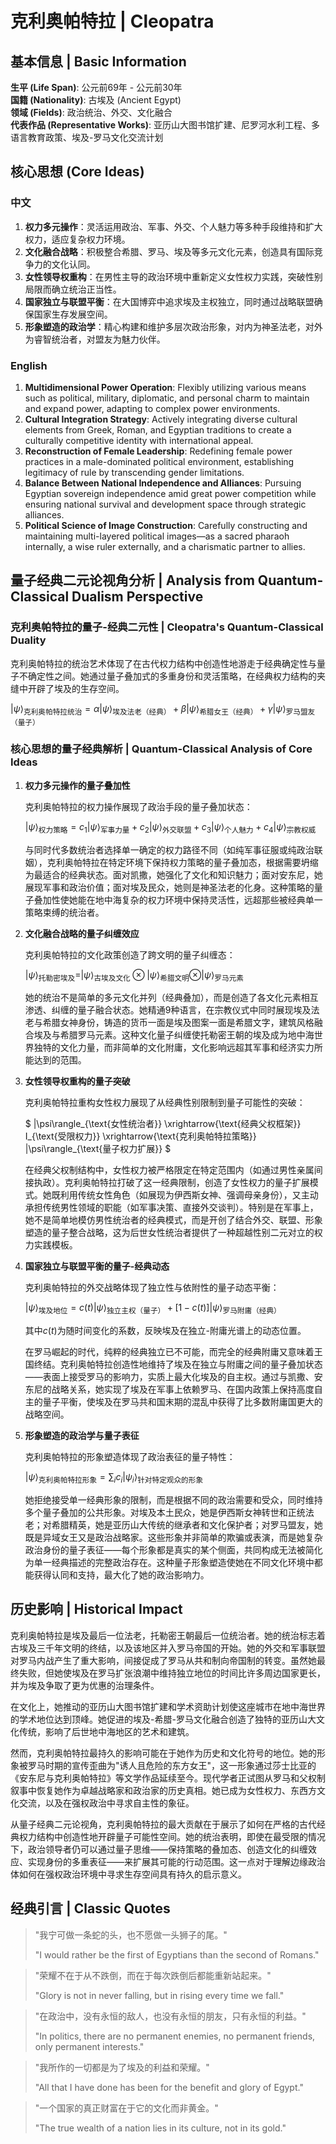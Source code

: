 # 克利奥帕特拉 | Cleopatra

## 基本信息 | Basic Information

**生平 (Life Span)**: 公元前69年 - 公元前30年  
**国籍 (Nationality)**: 古埃及 (Ancient Egypt)  
**领域 (Fields)**: 政治统治、外交、文化融合  
**代表作品 (Representative Works)**: 亚历山大图书馆扩建、尼罗河水利工程、多语言教育政策、埃及-罗马文化交流计划

## 核心思想 (Core Ideas)

### 中文
1. **权力多元操作**：灵活运用政治、军事、外交、个人魅力等多种手段维持和扩大权力，适应复杂权力环境。
2. **文化融合战略**：积极整合希腊、罗马、埃及等多元文化元素，创造具有国际竞争力的文化认同。
3. **女性领导权重构**：在男性主导的政治环境中重新定义女性权力实践，突破性别局限而确立统治正当性。
4. **国家独立与联盟平衡**：在大国博弈中追求埃及主权独立，同时通过战略联盟确保国家生存发展空间。
5. **形象塑造的政治学**：精心构建和维护多层次政治形象，对内为神圣法老，对外为睿智统治者，对盟友为魅力伙伴。

### English
1. **Multidimensional Power Operation**: Flexibly utilizing various means such as political, military, diplomatic, and personal charm to maintain and expand power, adapting to complex power environments.
2. **Cultural Integration Strategy**: Actively integrating diverse cultural elements from Greek, Roman, and Egyptian traditions to create a culturally competitive identity with international appeal.
3. **Reconstruction of Female Leadership**: Redefining female power practices in a male-dominated political environment, establishing legitimacy of rule by transcending gender limitations.
4. **Balance Between National Independence and Alliances**: Pursuing Egyptian sovereign independence amid great power competition while ensuring national survival and development space through strategic alliances.
5. **Political Science of Image Construction**: Carefully constructing and maintaining multi-layered political images—as a sacred pharaoh internally, a wise ruler externally, and a charismatic partner to allies.

## 量子经典二元论视角分析 | Analysis from Quantum-Classical Dualism Perspective

### 克利奥帕特拉的量子-经典二元性 | Cleopatra's Quantum-Classical Duality

克利奥帕特拉的统治艺术体现了在古代权力结构中创造性地游走于经典确定性与量子不确定性之间。她通过量子叠加式的多重身份和灵活策略，在经典权力结构的夹缝中开辟了埃及的生存空间。

$`
|\psi\rangle_{\text{克利奥帕特拉统治}} = \alpha|\psi\rangle_{\text{埃及法老（经典）}} + \beta|\psi\rangle_{\text{希腊女王（经典）}} + \gamma|\psi\rangle_{\text{罗马盟友（量子）}}
`$

### 核心思想的量子经典解析 | Quantum-Classical Analysis of Core Ideas

1. **权力多元操作的量子叠加性**

   克利奥帕特拉的权力操作展现了政治手段的量子叠加状态：

   $`
   |\psi\rangle_{\text{权力策略}} = c_1|\psi\rangle_{\text{军事力量}} + c_2|\psi\rangle_{\text{外交联盟}} + c_3|\psi\rangle_{\text{个人魅力}} + c_4|\psi\rangle_{\text{宗教权威}}
   `$

   与同时代多数统治者选择单一确定的权力路径不同（如纯军事征服或纯政治联姻），克利奥帕特拉在特定环境下保持权力策略的量子叠加态，根据需要坍缩为最适合的经典状态。面对凯撒，她强化了文化和知识魅力；面对安东尼，她展现军事和政治价值；面对埃及民众，她则是神圣法老的化身。这种策略的量子叠加性使她能在地中海复杂的权力环境中保持灵活性，远超那些被经典单一策略束缚的统治者。

2. **文化融合战略的量子纠缠效应**

   克利奥帕特拉的文化政策创造了跨文明的量子纠缠态：

   $`
   |\psi\rangle_{\text{托勒密埃及}} = |\psi\rangle_{\text{古埃及文化}} \otimes |\psi\rangle_{\text{希腊文明}} \otimes |\psi\rangle_{\text{罗马元素}}
   `$

   她的统治不是简单的多元文化并列（经典叠加），而是创造了各文化元素相互渗透、纠缠的量子融合状态。她精通9种语言，在宗教仪式中同时展现埃及法老与希腊女神身份，铸造的货币一面是埃及图案一面是希腊文字，建筑风格融合埃及与希腊罗马元素。这种文化量子纠缠使托勒密王朝的埃及成为地中海世界独特的文化力量，而非简单的文化附庸，文化影响远超其军事和经济实力所能达到的范围。

3. **女性领导权重构的量子突破**

   克利奥帕特拉重构女性权力展现了从经典性别限制到量子可能性的突破：

   $`
   |\psi\rangle_{\text{女性统治者}} \xrightarrow{\text{经典父权框架}} I_{\text{受限权力}} \xrightarrow{\text{克利奥帕特拉策略}} |\psi\rangle_{\text{量子权力扩展}}
   `$

   在经典父权制结构中，女性权力被严格限定在特定范围内（如通过男性亲属间接执政）。克利奥帕特拉打破了这一经典限制，创造了女性权力的量子扩展模式。她既利用传统女性角色（如展现为伊西斯女神、强调母亲身份），又主动承担传统男性领域的职能（如军事决策、直接外交谈判）。特别是在军事上，她不是简单地模仿男性统治者的经典模式，而是开创了结合外交、联盟、形象塑造的量子整合战略，这为后世女性统治者提供了一种超越性别二元对立的权力实践模板。

4. **国家独立与联盟平衡的量子-经典动态**

   克利奥帕特拉的外交战略体现了独立性与依附性的量子动态平衡：

   $`
   |\psi\rangle_{\text{埃及地位}} = c(t)|\psi\rangle_{\text{独立主权（量子）}} + [1-c(t)]|\psi\rangle_{\text{罗马附庸（经典）}}
   `$

   其中$`c(t)`$为随时间变化的系数，反映埃及在独立-附庸光谱上的动态位置。

   在罗马崛起的时代，纯粹的经典独立已不可能，而完全的经典附庸又意味着王国终结。克利奥帕特拉创造性地维持了埃及在独立与附庸之间的量子叠加状态——表面上接受罗马的影响力，实质上最大化埃及的自主权。通过与凯撒、安东尼的战略关系，她实现了埃及在军事上依赖罗马、在国内政策上保持高度自主的量子平衡，使埃及在罗马共和国末期的混乱中获得了比多数附庸国更大的战略空间。

5. **形象塑造的政治学与量子表征**

   克利奥帕特拉的形象塑造体现了政治表征的量子特性：

   $`
   |\psi\rangle_{\text{克利奥帕特拉形象}} = \sum_i c_i|\psi_i\rangle_{\text{针对特定观众的形象}}
   `$

   她拒绝接受单一经典形象的限制，而是根据不同的政治需要和受众，同时维持多个量子叠加的公共形象。对埃及本土民众，她是伊西斯女神转世和正统法老；对希腊精英，她是亚历山大传统的继承者和文化保护者；对罗马盟友，她既是异域女王又是政治战略家。这些形象并非简单的欺骗或表演，而是她复杂政治身份的量子表征——每个形象都是真实的某个侧面，共同构成无法被简化为单一经典描述的完整政治存在。这种量子形象塑造使她在不同文化环境中都能获得认同和支持，最大化了她的政治影响力。

## 历史影响 | Historical Impact

克利奥帕特拉是埃及最后一位法老，托勒密王朝最后一位统治者。她的统治标志着古埃及三千年文明的终结，以及该地区并入罗马帝国的开始。她的外交和军事联盟对罗马内战产生了重大影响，间接促成了罗马从共和制向帝国制的转变。虽然她最终失败，但她使埃及在罗马扩张浪潮中维持独立地位的时间比许多周边国家更长，并为埃及争取了更为优惠的治理条件。

在文化上，她推动的亚历山大图书馆扩建和学术资助计划使这座城市在地中海世界的学术地位达到顶峰。她促进的埃及-希腊-罗马文化融合创造了独特的亚历山大文化传统，影响了后世地中海地区的艺术和建筑。

然而，克利奥帕特拉最持久的影响可能在于她作为历史和文化符号的地位。她的形象被罗马时期的宣传歪曲为"诱人且危险的东方女王"，这一形象通过莎士比亚的《安东尼与克利奥帕特拉》等文学作品延续至今。现代学者正试图从罗马和父权制叙事中恢复她作为卓越战略家和政治家的历史真相。她已成为女性权力、东西方文化交流，以及在强权政治中寻求自主性的象征。

从量子经典二元论视角，克利奥帕特拉的最大贡献在于展示了如何在严格的古代经典权力结构中创造性地开辟量子可能性空间。她的统治表明，即使在最受限的情况下，政治领导者仍可以通过量子思维——保持策略的叠加态、创造文化的纠缠效应、实现身份的多重表征——来扩展其可能的行动范围。这一点对于理解边缘政治体如何在强权政治环境中寻求生存空间具有持久的启示意义。

## 经典引言 | Classic Quotes

> "我宁可做一条蛇的头，也不愿做一头狮子的尾。"
> 
> "I would rather be the first of Egyptians than the second of Romans."

> "荣耀不在于从不跌倒，而在于每次跌倒后都能重新站起来。"
> 
> "Glory is not in never falling, but in rising every time we fall."

> "在政治中，没有永恒的敌人，也没有永恒的朋友，只有永恒的利益。"
> 
> "In politics, there are no permanent enemies, no permanent friends, only permanent interests."

> "我所作的一切都是为了埃及的利益和荣耀。"
> 
> "All that I have done has been for the benefit and glory of Egypt."

> "一个国家的真正财富在于它的文化而非黄金。"
> 
> "The true wealth of a nation lies in its culture, not in its gold." 